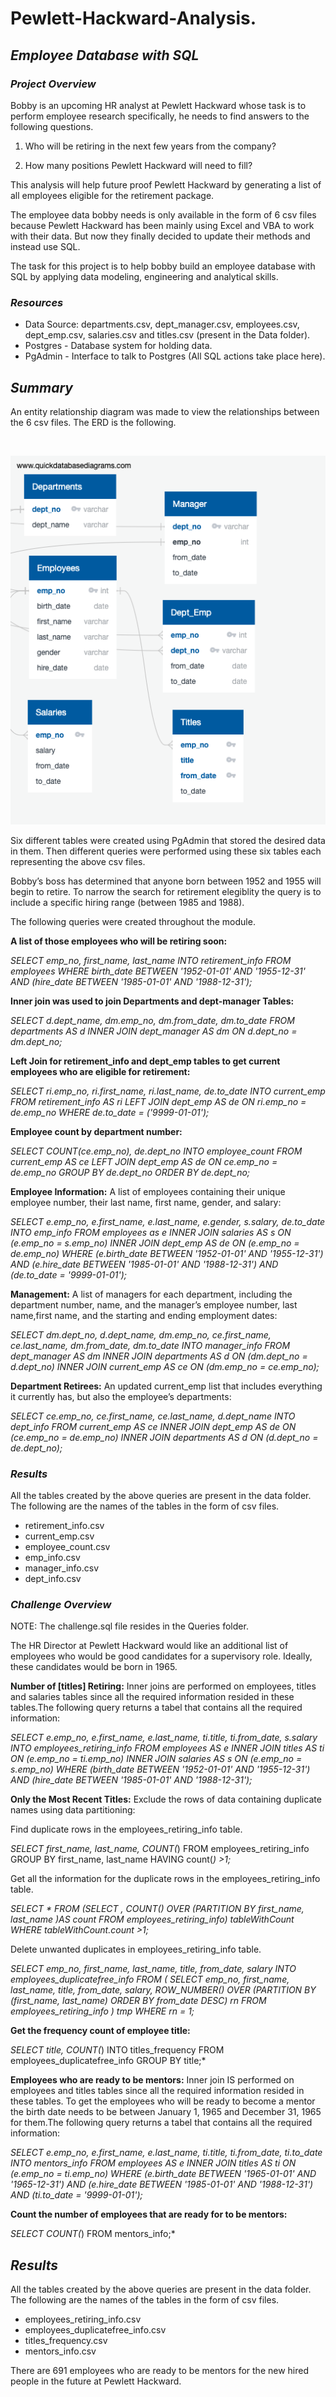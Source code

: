 # Pewlett-Hackward-Analysis.
 ## *Employee Database with SQL*

 ### *Project Overview*

 Bobby is an upcoming HR analyst at Pewlett Hackward whose task is to perform employee research specifically, he needs to find answers to the following questions.

1) Who will be retiring in the next few years from the company? 

2) How many positions Pewlett Hackward will need to fill?

This analysis will help future proof Pewlett Hackward by generating a list of all employees eligible for the retirement package.
 
 The employee data bobby needs is only available in the form of 6 csv files because Pewlett Hackward has been mainly using Excel and VBA to work with their data. But now they finally decided to update their methods and instead use SQL.

The task for this project is to help bobby build an employee database with SQL by applying data modeling, engineering and analytical skills.  

### *Resources*

* Data Source: departments.csv, dept_manager.csv, employees.csv, dept_emp.csv, salaries.csv and titles.csv (present in the Data folder).
* Postgres - Database system for holding data.
* PgAdmin - Interface to talk to Postgres (All SQL actions take place here). 

## *Summary*

An entity relationship diagram was made to view the relationships between the 6 csv files. The ERD is the following. 

<br>

![](EmployeeDB.png)

Six different tables were created using PgAdmin that stored the desired data in them. Then different queries were performed using these six tables each representing the above csv files. 

Bobby’s boss has determined that anyone born between 1952 and 1955 will begin to retire. To narrow the search for retirement elegiblity the query is to include a specific hiring range (between 1985 and 1988). 

The following queries were created throughout the module. 

 **A list of those employees who will be retiring soon:**

*SELECT emp_no, first_name, last_name
INTO retirement_info
FROM employees
WHERE birth_date BETWEEN '1952-01-01' AND '1955-12-31'
AND (hire_date BETWEEN '1985-01-01' AND '1988-12-31');*

**Inner join was used to join Departments and dept-manager Tables:**

*SELECT d.dept_name,
     dm.emp_no,
     dm.from_date,
     dm.to_date
FROM departments AS d
INNER JOIN dept_manager AS dm
ON d.dept_no = dm.dept_no;* 

**Left Join for retirement_info and dept_emp tables to get current employees who are eligible for retirement:**

*SELECT ri.emp_no,
     ri.first_name,
	 ri.last_name,
	 de.to_date
INTO current_emp
FROM retirement_info AS ri
LEFT JOIN dept_emp AS de
ON ri.emp_no = de.emp_no
WHERE de.to_date = ('9999-01-01');*

**Employee count by department number:**

*SELECT COUNT(ce.emp_no), de.dept_no
INTO employee_count
FROM current_emp AS ce
LEFT JOIN dept_emp AS de
ON ce.emp_no = de.emp_no
GROUP BY de.dept_no
ORDER BY de.dept_no;* 

**Employee Information:** A list of employees containing their unique employee  number, their last name, first name, gender, and salary: 

*SELECT e.emp_no,
	 e.first_name, 
	 e.last_name, 
	 e.gender, 
	 s.salary, 
	 de.to_date
INTO emp_info
FROM employees as e
INNER JOIN salaries AS s
ON (e.emp_no = s.emp_no)
INNER JOIN dept_emp AS de
ON (e.emp_no = de.emp_no)
WHERE (e.birth_date BETWEEN '1952-01-01' AND '1955-12-31')
AND (e.hire_date BETWEEN '1985-01-01' AND '1988-12-31')
AND (de.to_date = '9999-01-01');*

**Management:** A list of managers for each department, including the department number, name, and the manager’s employee number, last name,first name, and the starting and ending employment dates: 

*SELECT dm.dept_no,
     d.dept_name,
	 dm.emp_no,
	 ce.first_name, 
	 ce.last_name,
	 dm.from_date,
	 dm.to_date
INTO manager_info
FROM dept_manager AS dm
INNER JOIN departments AS d
     ON (dm.dept_no = d.dept_no)
INNER JOIN current_emp AS ce
     ON (dm.emp_no = ce.emp_no);*

**Department Retirees:** An updated current_emp list that includes everything it currently has, but also the employee’s departments:

*SELECT ce.emp_no,
	 ce.first_name,
	 ce.last_name,
	 d.dept_name
INTO dept_info
FROM current_emp AS ce
INNER JOIN dept_emp AS de
ON (ce.emp_no = de.emp_no)
INNER JOIN departments AS d
ON (d.dept_no = de.dept_no);* 

### *Results*

All the tables created by the above queries are present in the data folder. The following are the names of the tables in the form of csv files.

* retirement_info.csv
* current_emp.csv 
* employee_count.csv 
* emp_info.csv
* manager_info.csv
* dept_info.csv

### *Challenge Overview*

NOTE: The challenge.sql file resides in the Queries folder. 

The HR Director at Pewlett Hackward  would like an additional list of employees who would be good candidates for a supervisory role. Ideally, these candidates would be born in 1965.

**Number of [titles] Retiring:** Inner joins are performed on employees, titles and salaries tables since all the required information resided in these tables.The following query returns a tabel that contains all the required information:

*SELECT e.emp_no,
	 e.first_name,
	 e.last_name,
	 ti.title,
	 ti.from_date,
	 s.salary
INTO employees_retiring_info
FROM employees AS e
INNER JOIN titles AS ti
ON (e.emp_no = ti.emp_no)
INNER JOIN salaries AS s
ON (e.emp_no = s.emp_no)
WHERE (birth_date BETWEEN '1952-01-01' AND '1955-12-31')
AND (hire_date BETWEEN '1985-01-01' AND '1988-12-31');*

**Only the Most Recent Titles:** Exclude the rows of data containing duplicate names using data partitioning:

Find duplicate rows in the employees_retiring_info table.

*SELECT first_name, 
	 last_name,
	 COUNT(*)
FROM employees_retiring_info
GROUP BY
	 first_name,
	 last_name
HAVING count(*) >1;*

Get all the information for the duplicate rows in the employees_retiring_info table.

*SELECT * FROM 
	 (SELECT *, COUNT(*)
	 OVER (PARTITION BY
		  first_name,
		  last_name
		  )AS count
	 FROM employees_retiring_info) tableWithCount
	 WHERE tableWithCount.count >1;*

Delete unwanted duplicates in employees_retiring_info table.

*SELECT emp_no,
	 first_name,
	 last_name,
	 title,
	 from_date,
	 salary
INTO employees_duplicatefree_info
FROM ( SELECT emp_no,
	 first_name,
	 last_name,
	 title,
	 from_date,
	 salary,
	 ROW_NUMBER() OVER
	 (PARTITION BY (first_name, last_name) ORDER BY from_date DESC) rn
	  FROM employees_retiring_info
	 ) tmp WHERE rn = 1;*

**Get the frequency count of employee title:**

*SELECT title, 
COUNT(*) 
INTO titles_frequency
FROM employees_duplicatefree_info
GROUP BY title;*

**Employees who are ready to be mentors:** Inner join IS performed on employees and titles tables since all the required information resided in these tables. To get the employees who will be ready to become a mentor the birth date needs to be between January 1, 1965 and December 31, 1965 for them.The following query returns a tabel that contains all the required information:


*SELECT e.emp_no,
	 e.first_name,
	 e.last_name,
	 ti.title,
	 ti.from_date,
	 ti.to_date
INTO mentors_info
FROM employees AS e
INNER JOIN titles AS ti
ON (e.emp_no = ti.emp_no)
WHERE (e.birth_date BETWEEN '1965-01-01' AND '1965-12-31')
AND (e.hire_date BETWEEN '1985-01-01' AND '1988-12-31')
AND (ti.to_date = '9999-01-01');* 

**Count the number of employees that are ready for to be mentors:**

*SELECT COUNT(*) FROM mentors_info;*

## *Results*

All the tables created by the above queries are present in the data folder. The following are the names of the tables in the form of csv files. 

* employees_retiring_info.csv
* employees_duplicatefree_info.csv
* titles_frequency.csv
* mentors_info.csv

There are 691 employees who are ready to be mentors for the new hired people in the future at Pewlett Hackward.








